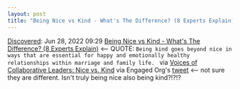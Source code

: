 ```yaml
---
layout: post
title: "Being Nice vs Kind - What's The Difference? (8 Experts Explain)"
---
```

[Discovered](http://rolandtanglao.com/2020/07/29/p1-blogthis-checkvist-list-links-to-blog/): Jun 28, 2022 09:29  [Being Nice vs Kind - What's The Difference? (8 Experts Explain)](https://humanwindow.com/nice-vs-kind/) <-- QUOTE: `Being kind goes beyond nice in ways that are essential for happy and emotionally healthy relationships within marriage and family life. ` via [Voices of Collaborative Leaders: Nice vs. Kind](https://engagedorgs.com/voices-of-collaborative-leaders-nice-vs-kind/) via Engaged Org's [tweet](https://twitter.com/EngagedOrgs/status/1541800380421505025) <-- not sure they are different. Isn't truly being nice also being kind?!?!?

